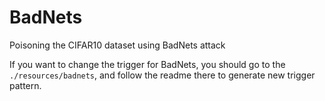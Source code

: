 # BadNets
Poisoning the CIFAR10 dataset using BadNets attack

If you want to change the trigger for BadNets, you should go to the `./resources/badnets`, and follow the readme there to generate new trigger pattern.
